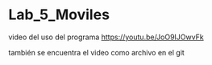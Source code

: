 # Lab_5_Moviles

video del uso del programa https://youtu.be/JoO9IJOwvFk

también se encuentra el video como archivo en el git
